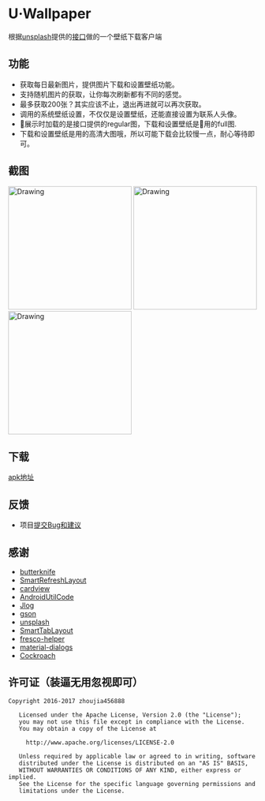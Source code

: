 # U·Wallpaper
根据[unsplash](https://unsplash.com)提供的[接口](https://unsplash.com/developers)做的一个壁纸下载客户端

## 功能
* 获取每日最新图片，提供图片下载和设置壁纸功能。  
* 支持随机图片的获取，让你每次刷新都有不同的感觉。
* 最多获取200张？其实应该不止，退出再进就可以再次获取。
* 调用的系统壁纸设置，不仅仅是设置壁纸，还能直接设置为联系人头像。
* 展示时加载的是接口提供的regular图，下载和设置壁纸是用的full图.
* 下载和设置壁纸是用的高清大图哦，所以可能下载会比较慢一点，耐心等待即可。

## 截图
<img src="https://github.com/zhoujia456888/Uwallpaper2/blob/master/device-2018-03-02-114848.png" alt="Drawing" width="250px" />
<img src="https://github.com/zhoujia456888/Uwallpaper2/blob/master/device-2018-03-02-114906.png" alt="Drawing" width="250px" />
<img src="https://github.com/zhoujia456888/Uwallpaper2/blob/master/device-2018-03-02-114920.png" alt="Drawing" width="250px" />


## 下载


[apk地址](https://github.com/zhoujia456888/Uwallpaper2/relea/release/U·Wallpaper_v1.0_relea.apk)


## 反馈
* 项目[提交Bug和建议](https://github.com/zhoujia456888/Uwallpaper2/issues)

## 感谢
* [butterknife](https://github.com/JakeWharton/butterknife)  
* [SmartRefreshLayout](https://github.com/scwang90/SmartRefreshLayout)
* [cardview](https://github.com/dandar3/android-support-v7-cardview)
* [AndroidUtilCode](https://github.com/hoangkien0705/Android-UtilCode)
* [Jlog](https://github.com/zhoujia456888/JLog)
* [gson](https://github.com/google/gson)
* [unsplash](https://github.com/KeenenCharles/AndroidUnplash)
* [SmartTabLayout](https://github.com/ogaclejapan/SmartTabLayout)
* [fresco-helper](https://github.com/hpdx/fresco-helper)
* [material-dialogs](https://github.com/afollestad/material-dialogs)
* [Cockroach](https://github.com/android-notes/Cockroach)


## 许可证（装逼无用忽视即可）
```
Copyright 2016-2017 zhoujia456888

   Licensed under the Apache License, Version 2.0 (the "License");
   you may not use this file except in compliance with the License.
   You may obtain a copy of the License at

     http://www.apache.org/licenses/LICENSE-2.0

   Unless required by applicable law or agreed to in writing, software
   distributed under the License is distributed on an "AS IS" BASIS,
   WITHOUT WARRANTIES OR CONDITIONS OF ANY KIND, either express or implied.
   See the License for the specific language governing permissions and
   limitations under the License.
```
